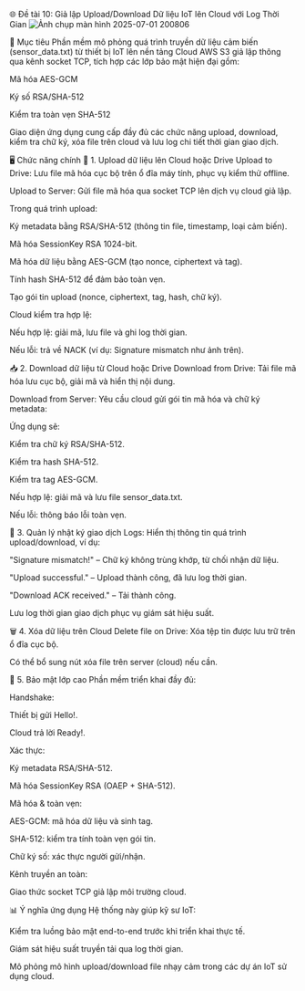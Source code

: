 🌐 Đề tài 10: Giả lập Upload/Download Dữ liệu IoT lên Cloud với Log Thời Gian
![Ảnh chụp màn hình 2025-07-01 200806](https://github.com/user-attachments/assets/33f8722f-4376-4f1e-a59d-68ace2d5cdf9)


🎯 Mục tiêu
Phần mềm mô phỏng quá trình truyền dữ liệu cảm biến (sensor_data.txt) từ thiết bị IoT lên nền tảng Cloud AWS S3 giả lập thông qua kênh socket TCP, tích hợp các lớp bảo mật hiện đại gồm:

Mã hóa AES-GCM

Ký số RSA/SHA-512

Kiểm tra toàn vẹn SHA-512

Giao diện ứng dụng cung cấp đầy đủ các chức năng upload, download, kiểm tra chữ ký, xóa file trên cloud và lưu log chi tiết thời gian giao dịch.

🖥️ Chức năng chính
📂 1. Upload dữ liệu lên Cloud hoặc Drive
Upload to Drive: Lưu file mã hóa cục bộ trên ổ đĩa máy tính, phục vụ kiểm thử offline.

Upload to Server: Gửi file mã hóa qua socket TCP lên dịch vụ cloud giả lập.

Trong quá trình upload:

Ký metadata bằng RSA/SHA-512 (thông tin file, timestamp, loại cảm biến).

Mã hóa SessionKey RSA 1024-bit.

Mã hóa dữ liệu bằng AES-GCM (tạo nonce, ciphertext và tag).

Tính hash SHA-512 để đảm bảo toàn vẹn.

Tạo gói tin upload (nonce, ciphertext, tag, hash, chữ ký).

Cloud kiểm tra hợp lệ:

Nếu hợp lệ: giải mã, lưu file và ghi log thời gian.

Nếu lỗi: trả về NACK (ví dụ: Signature mismatch như ảnh trên).

📥 2. Download dữ liệu từ Cloud hoặc Drive
Download from Drive: Tải file mã hóa lưu cục bộ, giải mã và hiển thị nội dung.

Download from Server: Yêu cầu cloud gửi gói tin mã hóa và chữ ký metadata:

Ứng dụng sẽ:

Kiểm tra chữ ký RSA/SHA-512.

Kiểm tra hash SHA-512.

Kiểm tra tag AES-GCM.

Nếu hợp lệ: giải mã và lưu file sensor_data.txt.

Nếu lỗi: thông báo lỗi toàn vẹn.

📝 3. Quản lý nhật ký giao dịch
Logs: Hiển thị thông tin quá trình upload/download, ví dụ:

"Signature mismatch!" – Chữ ký không trùng khớp, từ chối nhận dữ liệu.

"Upload successful." – Upload thành công, đã lưu log thời gian.

"Download ACK received." – Tải thành công.

Lưu log thời gian giao dịch phục vụ giám sát hiệu suất.

🗑️ 4. Xóa dữ liệu trên Cloud
Delete file on Drive: Xóa tệp tin được lưu trữ trên ổ đĩa cục bộ.

Có thể bổ sung nút xóa file trên server (cloud) nếu cần.

🔑 5. Bảo mật lớp cao
Phần mềm triển khai đầy đủ:

Handshake:

Thiết bị gửi Hello!.

Cloud trả lời Ready!.

Xác thực:

Ký metadata RSA/SHA-512.

Mã hóa SessionKey RSA (OAEP + SHA-512).

Mã hóa & toàn vẹn:

AES-GCM: mã hóa dữ liệu và sinh tag.

SHA-512: kiểm tra tính toàn vẹn gói tin.

Chữ ký số: xác thực người gửi/nhận.

Kênh truyền an toàn:

Giao thức socket TCP giả lập môi trường cloud.

📊 Ý nghĩa ứng dụng
Hệ thống này giúp kỹ sư IoT:

Kiểm tra luồng bảo mật end-to-end trước khi triển khai thực tế.

Giám sát hiệu suất truyền tải qua log thời gian.

Mô phỏng mô hình upload/download file nhạy cảm trong các dự án IoT sử dụng cloud.
